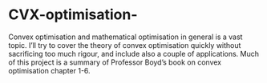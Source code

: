 # CVX-optimisation-
Convex optimisation and mathematical optimisation in general is a vast topic. I’ll try to
cover the theory of convex optimisation quickly without sacrificing too much rigour, and include
also a couple of applications. Much of this project is a summary of Professor Boyd’s book
on convex optimisation chapter 1-6.
